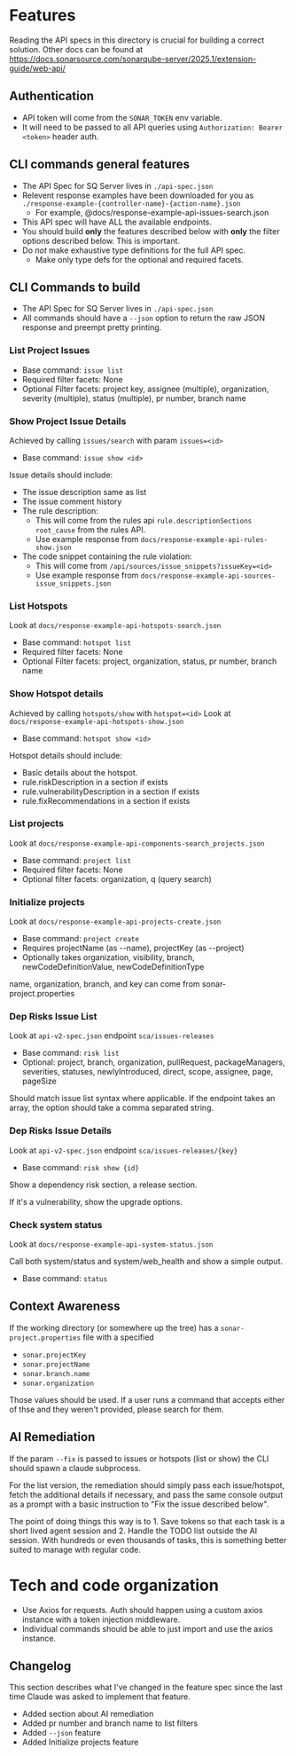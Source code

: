 # Features

Reading the API specs in this directory is crucial for building a correct solution.
Other docs can be found at https://docs.sonarsource.com/sonarqube-server/2025.1/extension-guide/web-api/

## Authentication

- API token will come from the `SONAR_TOKEN` env variable.
- It will need to be passed to all API queries using `Authorization: Bearer <token>` header auth.

## CLI commands general features

- The API Spec for SQ Server lives in `./api-spec.json`
- Relevent response examples have been downloaded for you as `./response-example-{controller-name}-{action-name}.json`
  - For example, @docs/response-example-api-issues-search.json
- This API spec will have ALL the available endpoints.
- You should build **only** the features described below with **only** the filter options described below. This is important.
- Do _not_ make exhaustive type definitions for the full API spec.
  - Make only type defs for the optional and required facets.

## CLI Commands to build

- The API Spec for SQ Server lives in `./api-spec.json`
- All commands should have a `--json` option to return the raw JSON response and preempt pretty printing.

### List Project Issues

- Base command: `issue list`
- Required filter facets: None
- Optional Filter facets: project key, assignee (multiple), organization, severity (multiple), status (multiple), pr number, branch name

### Show Project Issue Details

Achieved by calling `issues/search` with param `issues=<id>`

- Base command: `issue show <id>`

Issue details should include:

- The issue description same as list
- The issue comment history
- The rule description:
  - This will come from the rules api `rule.descriptionSections` `root_cause` from the rules API.
  - Use example response from `docs/response-example-api-rules-show.json`
- The code snippet containing the rule violation:
  - This will come from `/api/sources/issue_snippets?issueKey=<id>`
  - Use example response from `docs/response-example-api-sources-issue_snippets.json`

### List Hotspots

Look at `docs/response-example-api-hotspots-search.json`

- Base command: `hotspot list`
- Required filter facets: None
- Optional Filter facets: project, organization, status, pr number, branch name

### Show Hotspot details

Achieved by calling `hotspots/show` with `hotspot=<id>`
Look at `docs/response-example-api-hotspots-show.json`

- Base command: `hotspot show <id>`

Hotspot details should include:

- Basic details about the hotspot.
- rule.riskDescription in a section if exists
- rule.vulnerabilityDescription in a section if exists
- rule.fixRecommendations in a section if exists

### List projects

Look at `docs/response-example-api-components-search_projects.json`

- Base command: `project list`
- Required filter facets: None
- Optional filter facets: organization, q (query search)

### Initialize projects

Look at `docs/response-example-api-projects-create.json`

- Base command: `project create`
- Requires projectName (as --name), projectKey (as --project)
- Optionally takes organization, visibility, branch, newCodeDefinitionValue, newCodeDefinitionType

name, organization, branch, and key can come from sonar-project.properties

### Dep Risks Issue List

Look at `api-v2-spec.json` endpoint `sca/issues-releases`

- Base command: `risk list`
- Optional: project, branch, organization, pullRequest, packageManagers, severities, statuses, newlyIntroduced, direct, scope, assignee, page, pageSize

Should match issue list syntax where applicable. If the endpoint takes an array, the option should take a comma separated string.

### Dep Risks Issue Details

Look at `api-v2-spec.json` endpoint `sca/issues-releases/{key}`

- Base command: `risk show {id}`

Show a dependency risk section, a release section.

If it's a vulnerability, show the upgrade options.

### Check system status

Look at `docs/response-example-api-system-status.json`

Call both system/status and system/web_health and show a simple output.

- Base command: `status`

## Context Awareness

If the working directory (or somewhere up the tree) has a `sonar-project.properties` file with a specified

- `sonar.projectKey`
- `sonar.projectName`
- `sonar.branch.name`
- `sonar.organization`

Those values should be used. If a user runs a command that accepts either of thse and they weren't provided, please search for them.

## AI Remediation

If the param `--fix` is passed to issues or hotspots (list or show) the CLI should spawn a claude subprocess.

For the list version, the remediation should simply pass each issue/hotspot, fetch the additional details if necessary, and pass the same console output as a prompt with a basic instruction to "Fix the issue described below".

The point of doing things this way is to 1. Save tokens so that each task is a short lived agent session and 2. Handle the TODO list outside the AI session. With hundreds or even thousands of tasks, this is something better suited to manage with regular code.

# Tech and code organization

- Use Axios for requests. Auth should happen using a custom axios instance with a token injection middleware.
- Individual commands should be able to just import and use the axios instance.

## Changelog

This section describes what I've changed in the feature spec since the last time Claude was asked to implement that feature.

- Added section about AI remediation
- Added pr number and branch name to list filters
- Added `--json` feature
- Added Initialize projects feature
